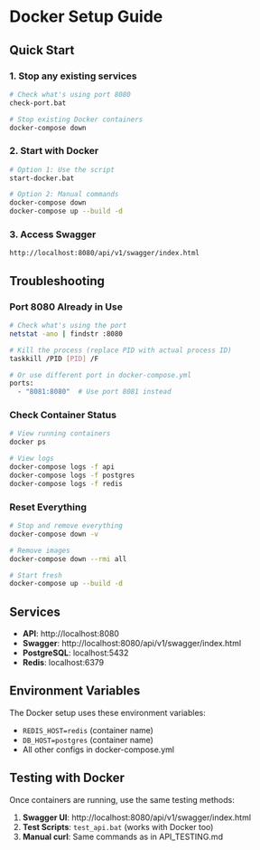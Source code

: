 # Docker Setup Guide

## Quick Start

### 1. Stop any existing services
```bash
# Check what's using port 8080
check-port.bat

# Stop existing Docker containers
docker-compose down
```

### 2. Start with Docker
```bash
# Option 1: Use the script
start-docker.bat

# Option 2: Manual commands
docker-compose down
docker-compose up --build -d
```

### 3. Access Swagger
```
http://localhost:8080/api/v1/swagger/index.html
```

## Troubleshooting

### Port 8080 Already in Use
```bash
# Check what's using the port
netstat -ano | findstr :8080

# Kill the process (replace PID with actual process ID)
taskkill /PID [PID] /F

# Or use different port in docker-compose.yml
ports:
  - "8081:8080"  # Use port 8081 instead
```

### Check Container Status
```bash
# View running containers
docker ps

# View logs
docker-compose logs -f api
docker-compose logs -f postgres
docker-compose logs -f redis
```

### Reset Everything
```bash
# Stop and remove everything
docker-compose down -v

# Remove images
docker-compose down --rmi all

# Start fresh
docker-compose up --build -d
```

## Services

- **API**: http://localhost:8080
- **Swagger**: http://localhost:8080/api/v1/swagger/index.html
- **PostgreSQL**: localhost:5432
- **Redis**: localhost:6379

## Environment Variables

The Docker setup uses these environment variables:
- `REDIS_HOST=redis` (container name)
- `DB_HOST=postgres` (container name)
- All other configs in docker-compose.yml

## Testing with Docker

Once containers are running, use the same testing methods:

1. **Swagger UI**: http://localhost:8080/api/v1/swagger/index.html
2. **Test Scripts**: `test_api.bat` (works with Docker too)
3. **Manual curl**: Same commands as in API_TESTING.md
